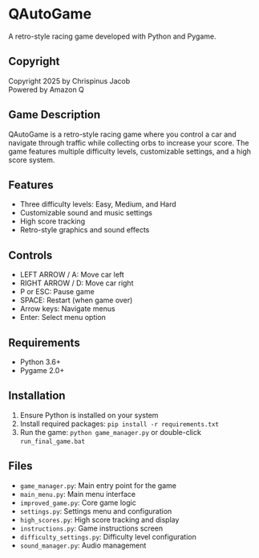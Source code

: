 # QAutoGame

A retro-style racing game developed with Python and Pygame.

## Copyright
Copyright 2025 by Chrispinus Jacob  
Powered by Amazon Q

## Game Description
QAutoGame is a retro-style racing game where you control a car and navigate through traffic while collecting orbs to increase your score. The game features multiple difficulty levels, customizable settings, and a high score system.

## Features
- Three difficulty levels: Easy, Medium, and Hard
- Customizable sound and music settings
- High score tracking
- Retro-style graphics and sound effects

## Controls
- LEFT ARROW / A: Move car left
- RIGHT ARROW / D: Move car right
- P or ESC: Pause game
- SPACE: Restart (when game over)
- Arrow keys: Navigate menus
- Enter: Select menu option

## Requirements
- Python 3.6+
- Pygame 2.0+

## Installation
1. Ensure Python is installed on your system
2. Install required packages: `pip install -r requirements.txt`
3. Run the game: `python game_manager.py` or double-click `run_final_game.bat`

## Files
- `game_manager.py`: Main entry point for the game
- `main_menu.py`: Main menu interface
- `improved_game.py`: Core game logic
- `settings.py`: Settings menu and configuration
- `high_scores.py`: High score tracking and display
- `instructions.py`: Game instructions screen
- `difficulty_settings.py`: Difficulty level configuration
- `sound_manager.py`: Audio management
